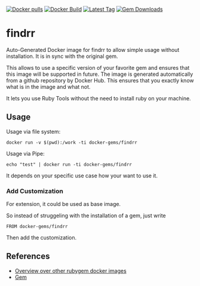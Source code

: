 [![Docker pulls](https://img.shields.io/docker/pulls/rubygem/findrr.svg)](https://hub.docker.com/r/rubygem/findrr/)
[![Docker Build](https://img.shields.io/docker/automated/rubygem/findrr.svg)](https://hub.docker.com/r/rubygem/findrr/)
[![Latest Tag](https://img.shields.io/github/tag/docker-rubygem/findrr.svg)](https://hub.docker.com/r/rubygem/findrr/)
[![Gem Downloads](https://img.shields.io/gem/dt/findrr.svg)](https://rubygems.org/gems/findrr/)
# findrr

Auto-Generated Docker image for findrr to allow simple usage without installation.
It is in sync with the original gem.

This allows to use a specific version of your favorite gem and ensures that this image will be supported in future.
The image is generated automatically from a github repository by Docker Hub.
This ensures that you exactly know what is in the image and what not.

It lets you use Ruby Tools without the need to install ruby on your machine.

## Usage

Usage via file system:

`docker run -v $(pwd):/work -ti docker-gems/findrr`

Usage via Pipe:

`echo "test" | docker run -ti docker-gems/findrr`

It depends on your specific use case how your want to use it.

### Add Customization

For extension, it could be used as base image.

So instead of struggeling with the installation of a gem, just write

`FROM docker-gems/findrr`

Then add the customization.

## References

 - [Overview over other rubygem docker images](https://github.com/thinkbot/docker-rubygem)
 - [Gem](https://rubygems.org/gems/findrr/)
